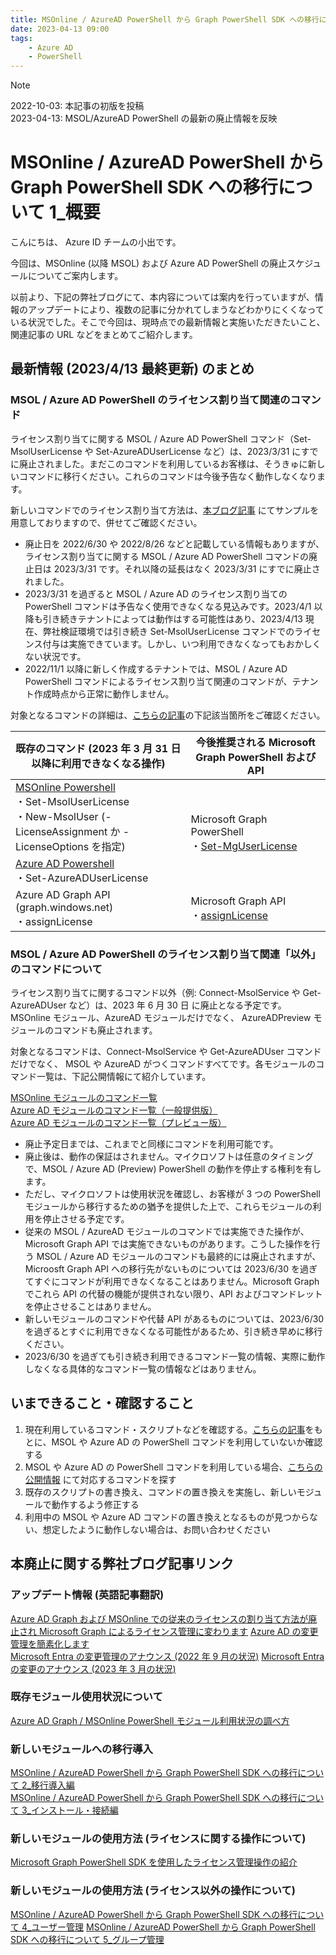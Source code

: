 ```yaml
---
title: MSOnline / AzureAD PowerShell から Graph PowerShell SDK への移行について 1_概要
date: 2023-04-13 09:00
tags:
    - Azure AD
    - PowerShell
---
```


> [!NOTE]
> 2022-10-03: 本記事の初版を投稿  
> 2023-04-13: MSOL/AzureAD PowerShell の最新の廃止情報を反映

# MSOnline / AzureAD PowerShell から Graph PowerShell SDK への移行について 1_概要

こんにちは、 Azure ID チームの小出です。

今回は、MSOnline (以降 MSOL) および Azure AD PowerShell の廃止スケジュールについてご案内します。

以前より、下記の弊社ブログにて、本内容については案内を行っていますが、情報のアップデートにより、複数の記事に分かれてしまうなどわかりにくくなっている状況でした。そこで今回は、現時点での最新情報と実施いただきたいこと、関連記事の URL などをまとめてご紹介します。

## 最新情報 (2023/4/13 最終更新) のまとめ

### MSOL / Azure AD PowerShell のライセンス割り当て関連のコマンド

ライセンス割り当てに関する MSOL / Azure AD PowerShell コマンド（Set-MsolUserLicense や Set-AzureADUserLicense など）は、2023/3/31 にすでに廃止されました。まだこのコマンドを利用しているお客様は、そうきゅに新しいコマンドに移行ください。これらのコマンドは今後予告なく動作しなくなります。

新しいコマンドでのライセンス割り当て方法は、[本ブログ記事](https://jpazureid.github.io/blog/azure-active-directory/operating-license-with-microsoft-graph/) にてサンプルを用意しておりますので、併せてご確認ください。

- 廃止日を 2022/6/30 や 2022/8/26 などと記載している情報もありますが、ライセンス割り当てに関する MSOL / Azure AD PowerShell コマンドの廃止日は 2023/3/31 です。それ以降の延長はなく 2023/3/31 にすでに廃止されました。
- 2023/3/31 を過ぎると MSOL / Azure AD のライセンス割り当ての PowerShell コマンドは予告なく使用できなくなる見込みです。2023/4/1 以降も引き続きテナントによっては動作はする可能性はあり、2023/4/13 現在、弊社検証環境では引き続き Set-MsolUserLicense コマンドでのライセンス付与は実施できています。しかし、いつ利用できなくなってもおかしくない状況です。
- 2022/11/1 以降に新しく作成するテナントでは、MSOL / Azure AD PowerShell コマンドによるライセンス割り当て関連のコマンドが、テナント作成時点から正常に動作しません。

対象となるコマンドの詳細は、[こちらの記事](https://jpazureid.github.io/blog/azure-active-directory/migrate-your-apps-to-access-the-license-managements/)の下記該当箇所をご確認ください。

<table>
  <thead>
    <tr>
      <th>既存のコマンド (2023 年 3 月 31 日以降に利用できなくなる操作)</th>
      <th>今後推奨される Microsoft Graph PowerShell および API</th>
    </tr>
  </thead>
  <tbody>
    <tr>
      <td><a href ="https://docs.microsoft.com/ja-jp/powershell/module/msonline/?view=azureadps-1.0" target="_blank">MSOnline Powershell</a>
      <br/>・Set-MsolUserLicense
      <br/>・New-MsolUser (-LicenseAssignment か -LicenseOptions を指定)</td>
      <td rowspan="2">Microsoft Graph PowerShell
      <br/>・<a href="https://docs.microsoft.com/ja-jp/powershell/module/microsoft.graph.users.actions/set-mguserlicense?view=graph-powershell-1.0" target="_blank">Set-MgUserLicense</a>
      </td>
    </tr>
    <tr>
      <td><a href="https://docs.microsoft.com/en-us/powershell/azure/active-directory/overview?view=azureadps-2.0">Azure AD Powershell</a>
      <br/>・Set-AzureADUserLicense
      </td>
    </tr>
    <tr>
      <td>Azure AD Graph API (graph.windows.net)
      <br/>・assignLicense</td>
      <td>Microsoft Graph API
      <br/>・<a href="https://docs.microsoft.com/ja-jp/graph/api/user-assignlicense?view=graph-rest-1.0&tabs=http">assignLicense</a></td>
    </tr>	
  </tbody>
</table>

### MSOL / Azure AD PowerShell のライセンス割り当て関連「以外」のコマンドについて

ライセンス割り当てに関するコマンド以外（例: Connect-MsolService や Get-AzureADUser など）は、2023 年 6 月 30 日 に廃止となる予定です。MSOnline モジュール、AzureAD モジュールだけでなく、 AzureADPreview モジュールのコマンドも廃止されます。

対象となるコマンドは、Connect-MsolService や Get-AzureADUser コマンドだけでなく、 MSOL や AzureAD がつくコマンドすべてです。各モジュールのコマンド一覧は、下記公開情報にて紹介しています。

[MSOnline モジュールのコマンド一覧](https://learn.microsoft.com/ja-jp/powershell/module/msonline/?view=azureadps-1.0#msonline)  
[Azure AD モジュールのコマンド一覧（一般提供版）](https://learn.microsoft.com/en-us/powershell/module/azuread/?view=azureadps-2.0&preserve-view=true)  
[Azure AD モジュールのコマンド一覧（プレビュー版）](https://learn.microsoft.com/en-us/powershell/module/azuread/?view=azureadps-2.0-preview&preserve-view=true)

- 廃止予定日までは、これまでと同様にコマンドを利用可能です。
- 廃止後は、動作の保証はされません。マイクロソフトは任意のタイミングで、MSOL / Azure AD (Preview) PowerShell の動作を停止する権利を有します。
- ただし、マイクロソフトは使用状況を確認し、お客様が 3 つの PowerShell モジュールから移行するための猶予を提供した上で、これらモジュールの利用を停止させる予定です。
- 従来の MSOL / AzureAD モジュールのコマンドでは実施できた操作が、Microsoft Graph API では実施できないものがあります。こうした操作を行う MSOL / Azure AD モジュールのコマンドも最終的には廃止されますが、Microosft Graph API への移行先がないものについては 2023/6/30 を過ぎてすぐにコマンドが利用できなくなることはありません。Microsoft Graph でこれら API の代替の機能が提供されない限り、API およびコマンドレットを停止させることはありません。
- 新しいモジュールのコマンドや代替 API があるものについては、2023/6/30 を過ぎるとすぐに利用できなくなる可能性があるため、引き続き早めに移行ください。
- 2023/6/30 を過ぎても引き続き利用できるコマンド一覧の情報、実際に動作しなくなる具体的なコマンド一覧の情報などはありません。

## いまできること・確認すること

1. 現在利用しているコマンド・スクリプトなどを確認する。[こちらの記事](https://jpazureid.github.io/blog/azure-active-directory/how-to-determine-depreacated-azuread-msol/)をもとに、MSOL や Azure AD の PowerShell コマンドを利用していないか確認する
2. MSOL や Azure AD の PowerShell コマンドを利用している場合、[こちらの公開情報](https://docs.microsoft.com/en-us/powershell/microsoftgraph/azuread-msoline-cmdlet-map?view=graph-powershell-1.0) にて対応するコマンドを探す
3. 既存のスクリプトの書き換え、コマンドの置き換えを実施し、新しいモジュールで動作するよう修正する
4. 利用中の MSOL や Azure AD コマンドの置き換えとなるものが見つからない、想定したように動作しない場合は、お問い合わせください

##  本廃止に関する弊社ブログ記事リンク

### アップデート情報 (英語記事翻訳)

[Azure AD Graph および MSOnline での従来のライセンスの割り当て方法が廃止され Microsoft Graph によるライセンス管理に変わります](https://jpazureid.github.io/blog/azure-active-directory/migrate-your-apps-to-access-the-license-managements/)
[Azure AD の変更管理を簡素化します](https://jpazureid.github.io/blog/azure-active-directory/azure-ad-change-management-simplified/)  
[Microsoft Entra の変更管理のアナウンス (2022 年 9 月の状況)](https://jpazureid.github.io/blog/azure-active-directory/Microsoft-Entra-change-announcements-September-2022-train/#Azure-AD%E3%80%81Azure-AD-Preview%E3%80%81MSOnline-PowerShell-%E3%81%AE%E5%BB%83%E6%AD%A2%E3%81%AB%E3%81%A4%E3%81%84%E3%81%A6)
[Microsoft Entra の変更のアナウンス (2023 年 3 月の状況)](https://jpazureid.github.io/blog/azure-active-directory/microsoft-entra-change-announcements-march-2023-train/)

### 既存モジュール使用状況について

[Azure AD Graph / MSOnline PowerShell モジュール利用状況の調べ方](https://jpazureid.github.io/blog/azure-active-directory/how-to-determine-depreacated-azuread-msol/)

### 新しいモジュールへの移行導入

[MSOnline / AzureAD PowerShell から Graph PowerShell SDK への移行について 2_移行導入編](https://jpazureid.github.io/blog/azure-active-directory/azuread-module-retirement2/)  
[MSOnline / AzureAD PowerShell から Graph PowerShell SDK への移行について 3_インストール・接続編](https://jpazureid.github.io/blog/azure-active-directory/azuread-module-retirement3/)

### 新しいモジュールの使用方法 (ライセンスに関する操作について)

[Microsoft Graph PowerShell SDK を使用したライセンス管理操作の紹介](https://jpazureid.github.io/blog/azure-active-directory/operating-license-with-microsoft-graph/)

### 新しいモジュールの使用方法 (ライセンス以外の操作について)

[MSOnline / AzureAD PowerShell から Graph PowerShell SDK への移行について 4_ユーザー管理](https://jpazureid.github.io/blog/azure-active-directory/azuread-module-retirement4/)
[MSOnline / AzureAD PowerShell から Graph PowerShell SDK への移行について 5_グループ管理](https://jpazureid.github.io/blog/azure-active-directory/azuread-module-retirement5/)
